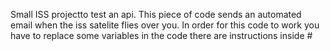 Small ISS projectto test an api.
This piece of code sends an automated email when the iss satelite flies over you.
In order for this code to work you have to replace some variables in the code there are instructions inside #
